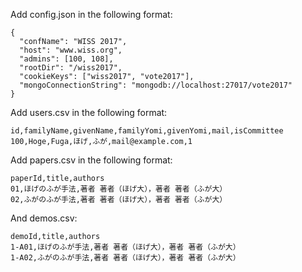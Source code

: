
Add config.json in the following format:
```
{
  "confName": "WISS 2017",
  "host": "www.wiss.org",
  "admins": [100, 108],
  "rootDir": "/wiss2017",
  "cookieKeys": ["wiss2017", "vote2017"],
  "mongoConnectionString": "mongodb://localhost:27017/vote2017"
}
```

Add users.csv in the following format:
```
id,familyName,givenName,familyYomi,givenYomi,mail,isCommittee
100,Hoge,Fuga,ほげ,ふが,mail@example.com,1
```

Add papers.csv in the following format:
```
paperId,title,authors
01,ほげのふが手法,著者 著者（ほげ大），著者 著者（ふが大）
02,ふがのふが手法,著者 著者（ほげ大），著者 著者（ふが大）
```

And demos.csv:
```
demoId,title,authors
1-A01,ほげのふが手法,著者 著者（ほげ大），著者 著者（ふが大）
1-A02,ふがのふが手法,著者 著者（ほげ大），著者 著者（ふが大）
```

